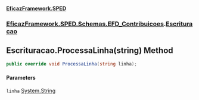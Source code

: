 #### [EficazFramework.SPED](EficazFrameworkSPED.md 'EficazFramework SPED')
### [EficazFramework.SPED.Schemas.EFD_Contribuicoes](EficazFramework.SPED.Schemas.EFD_Contribuicoes.md 'EficazFramework.SPED.Schemas.EFD_Contribuicoes').[Escrituracao](EficazFramework.SPED.Schemas.EFD_Contribuicoes/Escrituracao.md 'EficazFramework.SPED.Schemas.EFD_Contribuicoes.Escrituracao')

## Escrituracao.ProcessaLinha(string) Method

```csharp
public override void ProcessaLinha(string linha);
```
#### Parameters

<a name='EficazFramework.SPED.Schemas.EFD_Contribuicoes.Escrituracao.ProcessaLinha(string).linha'></a>

`linha` [System.String](https://docs.microsoft.com/en-us/dotnet/api/System.String 'System.String')